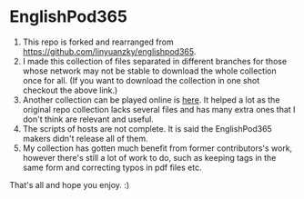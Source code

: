 # EnglishPod365

1. This repo is forked and rearranged from https://github.com/linyuanzky/englishpod365.
2. I made this collection of files separated in different branches for those whose network may not be stable to download the whole collection once for all. (If you want to download the collection in one shot checkout the above link.)
3. Another collection can be played online is [here](https://archive.org/details/englishpod_all). It helped a lot as the original repo collection lacks several files and has many extra ones that I don't think are relevant and useful.
4. The scripts of hosts are not complete. It is said the EnglishPod365 makers didn't release all of them.
5. My collection has gotten much benefit from former contributors's work, however there's still a lot of work to do, such as keeping tags in the same form and correcting typos in pdf files etc. 

That's all and hope you enjoy. :)
